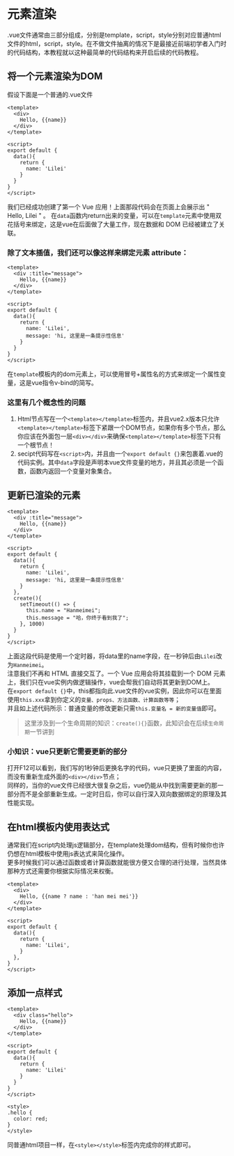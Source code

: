 # 元素渲染

.vue文件通常由三部分组成，分别是template，script，style分别对应普通html文件的html，script，style。在不做文件抽离的情况下是最接近前端初学者入门时的代码结构，本教程就以这种最简单的代码结构来开启后续的代码教程。

## 将一个元素渲染为DOM
假设下面是一个普通的.vue文件
```vue
<template>
  <div>
    Hello, {{name}}
  </div>
</template>

<script>
export default {
  data(){
    return {
      name: 'Lilei'
    }
  }
}
</script>
```
我们已经成功创建了第一个 Vue 应用！上面那段代码会在页面上会展示出 " Hello, Lilei " 。
在`data`函数内return出来的变量，可以在`template`元素中使用双花括号来绑定，这是vue在后面做了大量工作，现在数据和 DOM 已经被建立了关联。  

### 除了文本插值，我们还可以像这样来绑定元素 attribute：
```vue
<template>
  <div :title="message">
    Hello, {{name}}
  </div>
</template>

<script>
export default {
  data(){
    return {
      name: 'Lilei',
      message: 'hi, 这里是一条提示性信息'
    }
  }
}
</script>
```
在`template`模板内的dom元素上，可以使用冒号+属性名的方式来绑定一个属性变量，这是vue指令v-bind的简写。

### 这里有几个概念性的问题
1. Html节点写在一个`<template></template>`标签内，并且vue2.x版本只允许`<template></template>`标签下紧跟一个DOM节点，如果你有多个节点，那么你应该在外面包一层`<div></div>`来确保`<template></template>`标签下只有一个根节点！  
2. secipt代码写在`<script>`内，并且由一个`export default {}`来包裹着.vue的代码实例。其中`data`字段是声明本vue文件变量的地方，并且其必须是一个函数，函数内返回一个变量对象集合。

## 更新已渲染的元素
```vue
<template>
  <div :title="message">
    Hello, {{name}}
  </div>
</template>

<script>
export default {
  data(){
    return {
      name: 'Lilei',
      message: 'hi, 这里是一条提示性信息'
    }
  },
  create(){
    setTimeout(() => {
      this.name = "Hanmeimei";
      this.message = "哈，你终于看到我了";
    }, 1000)
  }
}
</script>
```
上面这段代码是使用一个定时器，将data里的name字段，在一秒钟后由`Lilei`改为`Hanmeimei`。  
注意我们不再和 HTML 直接交互了。一个 Vue 应用会将其挂载到一个 DOM 元素上，我们只在vue实例内做逻辑操作，vue会帮我们自动将其更新到DOM上。  
在`export default {}`中，this都指向此.vue文件的vue实例，因此你可以在里面使用`this.xxx`拿到你定义的`变量、props、方法函数、计算函数等等`；  
并且如上述代码所示：普通变量的修改更新只需`this.变量名 = 新的变量值`即可。

> 这里涉及到一个生命周期的知识：`create(){}`函数，此知识会在后续`生命周期`一节讲到

### 小知识：vue只更新它需要更新的部分
打开F12可以看到，我们写的1秒钟后更换名字的代码，vue只更换了里面的内容，而没有重新生成外面的`<div></div>`节点；  
同样的，当你的vue文件已经很大很复杂之后，vue仍能从中找到需要更新的那一部分而不是全部重新生成。一定时日后，你可以自行深入双向数据绑定的原理及其性能实现。

## 在html模板内使用表达式
通常我们在script内处理js逻辑部分，在template处理dom结构，但有时候你也许仍想在html模板中使用js表达式来简化操作。  
更多时候我们可以通过函数或者计算函数就能很方便又合理的进行处理，当然具体那种方式还需要你根据实际情况来权衡。
```vue
<template>
  <div>
    Hello, {{name ? name : 'han mei mei'}}
  </div>
</template>

<script>
export default {
  data(){
    return {
      name: 'Lilei',
    }
  },
}
</script>
```

## 添加一点样式
```vue
<template>
  <div class="hello">
    Hello, {{name}}
  </div>
</template>

<script>
export default {
  data(){
    return {
      name: 'Lilei'
    }
  }
}
</script>

<style>
.hello {
  color: red;
}
</style>
```
同普通html项目一样，在`<style></style>`标签内完成你的样式即可。
